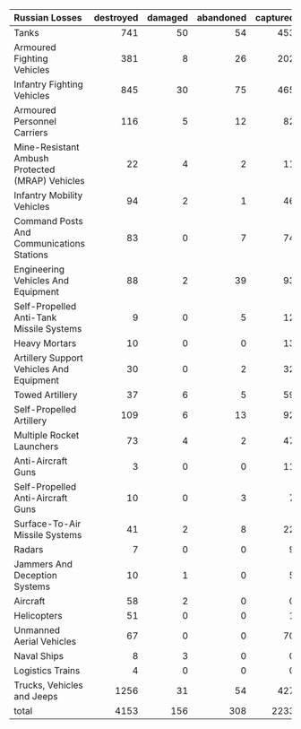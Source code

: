 | Russian Losses                                   |   destroyed |   damaged |   abandoned |   captured |   total |
|:-------------------------------------------------|------------:|----------:|------------:|-----------:|--------:|
| Tanks                                            |         741 |        50 |          54 |        453 |    1298 |
| Armoured Fighting Vehicles                       |         381 |         8 |          26 |        202 |     617 |
| Infantry Fighting Vehicles                       |         845 |        30 |          75 |        465 |    1415 |
| Armoured Personnel Carriers                      |         116 |         5 |          12 |         82 |     215 |
| Mine-Resistant Ambush Protected  (MRAP) Vehicles |          22 |         4 |           2 |         11 |      39 |
| Infantry Mobility Vehicles                       |          94 |         2 |           1 |         46 |     143 |
| Command Posts And Communications Stations        |          83 |         0 |           7 |         74 |     164 |
| Engineering Vehicles And Equipment               |          88 |         2 |          39 |         93 |     222 |
| Self-Propelled Anti-Tank Missile Systems         |           9 |         0 |           5 |         12 |      26 |
| Heavy Mortars                                    |          10 |         0 |           0 |         13 |      23 |
| Artillery Support Vehicles And Equipment         |          30 |         0 |           2 |         32 |      64 |
| Towed Artillery                                  |          37 |         6 |           5 |         59 |     107 |
| Self-Propelled Artillery                         |         109 |         6 |          13 |         92 |     220 |
| Multiple Rocket Launchers                        |          73 |         4 |           2 |         47 |     126 |
| Anti-Aircraft Guns                               |           3 |         0 |           0 |         11 |      14 |
| Self-Propelled Anti-Aircraft Guns                |          10 |         0 |           3 |          7 |      20 |
| Surface-To-Air Missile Systems                   |          41 |         2 |           8 |         22 |      73 |
| Radars                                           |           7 |         0 |           0 |          9 |      16 |
| Jammers And Deception Systems                    |          10 |         1 |           0 |          5 |      16 |
| Aircraft                                         |          58 |         2 |           0 |          0 |      60 |
| Helicopters                                      |          51 |         0 |           0 |          1 |      52 |
| Unmanned Aerial Vehicles                         |          67 |         0 |           0 |         70 |     137 |
| Naval Ships                                      |           8 |         3 |           0 |          0 |      11 |
| Logistics Trains                                 |           4 |         0 |           0 |          0 |       4 |
| Trucks, Vehicles and Jeeps                       |        1256 |        31 |          54 |        427 |    1768 |
| total                                            |        4153 |       156 |         308 |       2233 |    6850 |